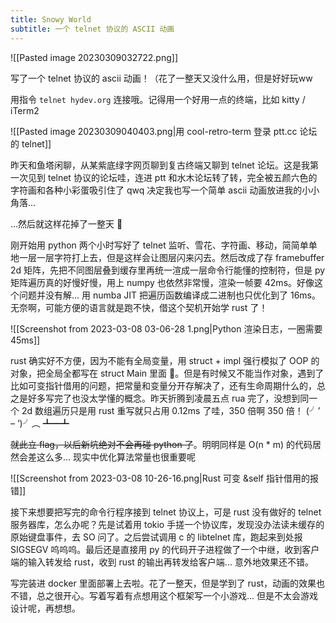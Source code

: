```yaml
---
title: Snowy World
subtitle: 一个 telnet 协议的 ASCII 动画
---
```


![[Pasted image 20230309032722.png]]

写了一个 telnet 协议的 ascii 动画！（花了一整天又没什么用，但是好好玩ww

用指令 `telnet hydev.org` 连接哦。记得用一个好用一点的终端，比如 kitty / iTerm2

![[Pasted image 20230309040403.png|用 cool-retro-term 登录 ptt.cc 论坛的 telnet]]

昨天和鱼塔闲聊，从某紫底绿字网页聊到复古终端又聊到 telnet 论坛。这是我第一次见到 telnet 协议的论坛哇，连进 ptt 和水木论坛转了转，完全被五颜六色的字符画和各种小彩蛋吸引住了 qwq 决定我也写一个简单 ascii 动画放进我的小小角落...

...然后就这样花掉了一整天 🌚

刚开始用 python 两个小时写好了 telnet 监听、雪花、字符画、移动，简简单单地一层一层字符打上去，但是这样会让图层闪来闪去。然后改成了存 framebuffer 2d 矩阵，先把不同图层叠到缓存里再统一渲成一层命令行能懂的控制符，但是 py 矩阵遍历真的好慢好慢，用上 numpy 也依然非常慢，渲染一帧要 42ms。好像这个问题并没有解... 用 numba JIT 把遍历函数编译成二进制也只优化到了 16ms。无奈啊，可能方便的语言就是跑不快，借这个契机开始学 rust 了！

![[Screenshot from 2023-03-08 03-06-28 1.png|Python 渲染日志，一圈需要 45ms]]

rust 确实好不方便，因为不能有全局变量，用 struct + impl 强行模拟了 OOP 的对象，把全局全都写在 struct Main 里面 🌚。但是有时候又不能当作对象，遇到了比如可变指针借用的问题，把常量和变量分开存解决了，还有生命周期什么的，总之是好多写完了也没太学懂的概念。昨天折腾到凌晨五点 rua 完了，没想到同一个 2d 数组遍历只是用 rust 重写就只占用 0.12ms 了哇，350 倍啊 350 倍！
(╯’ – ‘)╯︵ ┻━┻

~~就此立 flag，以后新坑绝对不会再碰 python 了~~。明明同样是 O(n * m) 的代码居然会差这么多... 现实中优化算法常量也很重要呢

![[Screenshot from 2023-03-08 10-26-16.png|Rust 可变 &self 指针借用的报错]]

接下来想要把写完的命令行程序接到 telnet 协议上，可是 rust 没有做好的 telnet 服务器库，怎么办呢？先是试着用 tokio 手搓一个协议库，发现没办法读未缓存的原始键盘事件，去 SO 问了。之后尝试调用 c 的 libtelnet 库，跑起来到处报 SIGSEGV 呜呜呜。最后还是直接用 py 的代码开子进程做了一个中继，收到客户端的输入转发给 rust，收到 rust 的输出再转发给客户端... 意外地效果还不错。

写完装进 docker 里面部署上去啦。花了一整天，但是学到了 rust，动画的效果也不错，总之很开心。写着写着有点想用这个框架写一个小游戏... 但是不太会游戏设计呢，再想想。

